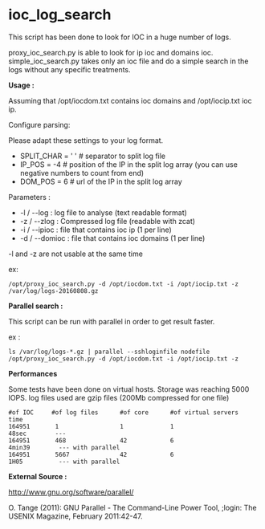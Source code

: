 # ioc_log_search

This script has been done to look for IOC in a huge number of logs.

proxy_ioc_search.py is able to look for ip ioc and domains ioc.
simple_ioc_search.py takes only an ioc file and do a simple search in the logs without any specific treatments.

**Usage :**

Assuming that /opt/iocdom.txt contains ioc domains and /opt/iocip.txt ioc ip.

Configure parsing:

Please adapt these settings to your log format.

- SPLIT_CHAR = ' ' # separator to split log file
- IP_POS = -4 # position of the IP in the split log array (you can use negative numbers to count from end)
- DOM_POS = 6 # url of the IP in the split log array

Parameters : 

- -l / --log : log file to analyse (text readable format)
- -z / --zlog : Compressed log file (readable with zcat)
- -i / --ipioc : file that contains ioc ip (1 per line)
- -d / --domioc : file that contains ioc domains (1 per line)

-l and -z are not usable at the same time

ex:

```
/opt/proxy_ioc_search.py -d /opt/iocdom.txt -i /opt/iocip.txt -z /var/log/logs-20160808.gz
```

**Parallel search :**

This script can be run with parallel in order to get result faster.

ex : 
```
ls /var/log/logs-*.gz | parallel --sshloginfile nodefile /opt/proxy_ioc_search.py -d /opt/iocdom.txt -i /opt/iocip.txt -z
```

**Performances**

Some tests have been done on virtual hosts.
Storage was reaching 5000 IOPS.
log files used are gzip files (200Mb compressed for one file)

```
#of IOC     #of log files      #of core      #of virtual servers    time
164951       1                 1             1                      48sec        ---
164951       468               42            6                      4min39        --- with parallel
164951       5667              42            6                      1H05          --- with parallel
```

**External Source :**

http://www.gnu.org/software/parallel/

O. Tange (2011): GNU Parallel - The Command-Line Power Tool,
;login: The USENIX Magazine, February 2011:42-47.
